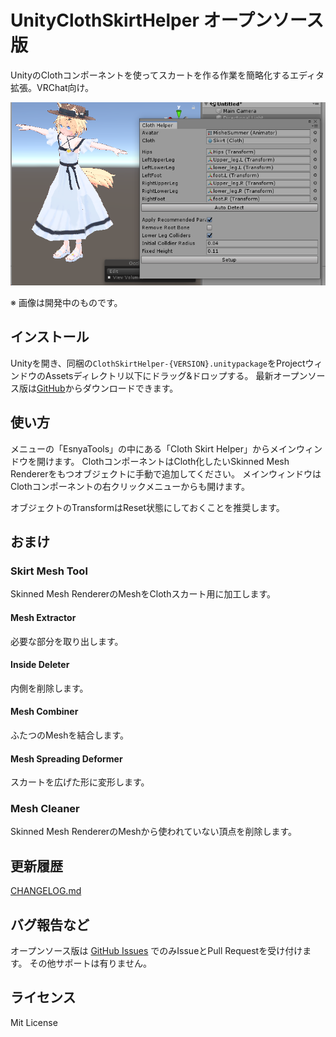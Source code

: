 # UnityClothSkirtHelper オープンソース版
UnityのClothコンポーネントを使ってスカートを作る作業を簡略化するエディタ拡張。VRChat向け。

![Screenshot](Documents~/ss01.png)

※ 画像は開発中のものです。

## インストール
Unityを開き、同梱の`ClothSkirtHelper-{VERSION}.unitypackage`をProjectウィンドウのAssetsディレクトリ以下にドラッグ&ドロップする。
最新オープンソース版は[GitHub](https://github.com/esnya/UnityClothSkirtHelper/releases)からダウンロードできます。

## 使い方
メニューの「EsnyaTools」の中にある「Cloth Skirt Helper」からメインウィンドウを開けます。
ClothコンポーネントはCloth化したいSkinned Mesh Rendererをもつオブジェクトに手動で追加してください。
メインウィンドウはClothコンポーネントの右クリックメニューからも開けます。

オブジェクトのTransformはReset状態にしておくことを推奨します。

## おまけ
### Skirt Mesh Tool
Skinned Mesh RendererのMeshをClothスカート用に加工します。

#### Mesh Extractor
必要な部分を取り出します。

#### Inside Deleter
内側を削除します。

#### Mesh Combiner
ふたつのMeshを結合します。

#### Mesh Spreading Deformer
スカートを広げた形に変形します。

### Mesh Cleaner
Skinned Mesh RendererのMeshから使われていない頂点を削除します。

## 更新履歴
[CHANGELOG.md](CHANGELOG.md)

## バグ報告など
オープンソース版は [GitHub Issues](issues) でのみIssueとPull Requestを受け付けます。
その他サポートは有りません。


## ライセンス
Mit License
